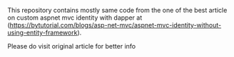 This repository contains mostly same code from the one of the best article on custom aspnet mvc identity with dapper at (https://bytutorial.com/blogs/asp-net-mvc/aspnet-mvc-identity-without-using-entity-framework).

Please do visit original article for better info